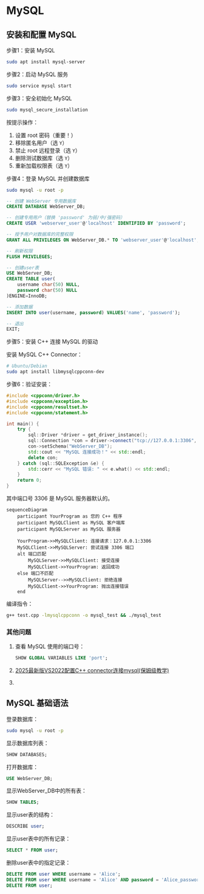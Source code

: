 # MySQL

## 安装和配置 MySQL

步骤1：安装 MySQL

```bash
sudo apt install mysql-server
```

步骤2：启动 MySQL 服务

```bash
sudo service mysql start
```

步骤3：安全初始化 MySQL

```bash
sudo mysql_secure_installation
```

按提示操作：

1.  设置 root 密码（重要！）
2.  移除匿名用户（选 `Y`）
3.  禁止 root 远程登录（选 `Y`）
4.  删除测试数据库（选 `Y`）
5.  重新加载权限表（选 `Y`）

步骤4：登录 MySQL 并创建数据库

```bash
sudo mysql -u root -p
```

```sql
-- 创建 WebServer 专用数据库
CREATE DATABASE WebServer_DB;

-- 创建专用用户（替换 'password' 为弱/中/强密码）
CREATE USER 'webserver_user'@'localhost' IDENTIFIED BY 'password';

-- 授予用户对数据库的完整权限
GRANT ALL PRIVILEGES ON WebServer_DB.* TO 'webserver_user'@'localhost';

-- 刷新权限
FLUSH PRIVILEGES;

-- 创建user表
USE WebServer_DB;
CREATE TABLE user(
    username char(50) NULL,
    password char(50) NULL
)ENGINE=InnoDB;

-- 添加数据
INSERT INTO user(username, password) VALUES('name', 'password');

-- 退出
EXIT;
```

步骤5：安装 C++ 连接 MySQL 的驱动

安装 MySQL C++ Connector：

```bash
# Ubuntu/Debian
sudo apt install libmysqlcppconn-dev
```

步骤6：验证安装：

```c++
#include <cppconn/driver.h>
#include <cppconn/exception.h>
#include <cppconn/resultset.h>
#include <cppconn/statement.h>

int main() {
    try {
        sql::Driver *driver = get_driver_instance();
        sql::Connection *con = driver->connect("tcp://127.0.0.1:3306", "webserver_user", "password");
        con->setSchema("WebServer_DB");
        std::cout << "MySQL 连接成功！" << std::endl;
        delete con;
    } catch (sql::SQLException &e) {
        std::cerr << "MySQL 错误: " << e.what() << std::endl;
    }
    return 0;
}
```

其中端口号 3306 是 MySQL 服务器默认的。

```mermaid
sequenceDiagram
    participant YourProgram as 您的 C++ 程序
    participant MySQLClient as MySQL 客户端库
    participant MySQLServer as MySQL 服务器

    YourProgram->>MySQLClient: 连接请求：127.0.0.1:3306
    MySQLClient->>MySQLServer: 尝试连接 3306 端口
    alt 端口匹配
        MySQLServer->>MySQLClient: 接受连接
        MySQLClient->>YourProgram: 返回成功
    else 端口不匹配
        MySQLServer-->>MySQLClient: 拒绝连接
        MySQLClient->>YourProgram: 抛出连接错误
    end
```

编译指令：

```bash
g++ test.cpp -lmysqlcppconn -o mysql_test && ./mysql_test
```





### 其他问题

1.   查看 MySQL 使用的端口号：
     ```sql
     SHOW GLOBAL VARIABLES LIKE 'port';
     ```

2.   [2025最新版VS2022配置C++ connector连接mysql(保姆级教学)](https://blog.csdn.net/weixin_74027669/article/details/137203874)

3.   




## MySQL 基础语法

登录数据库：

```bash
sudo mysql -u root -p
```

显示数据库列表：

```sql
SHOW DATABASES;
```

打开数据库：

```sql
USE WebServer_DB;
```

显示WebServer_DB中的所有表：

```sql
SHOW TABLES;
```

显示user表的结构：

```sql
DESCRIBE user;
```

显示user表中的所有记录：

```sql
SELECT * FROM user;
```

删除user表中的指定记录：

```sql
DELETE FROM user WHERE username = 'Alice';
DELETE FROM user WHERE username = 'Alice' AND password = 'Alice_password';
DELETE FROM user;
```



```sql
```